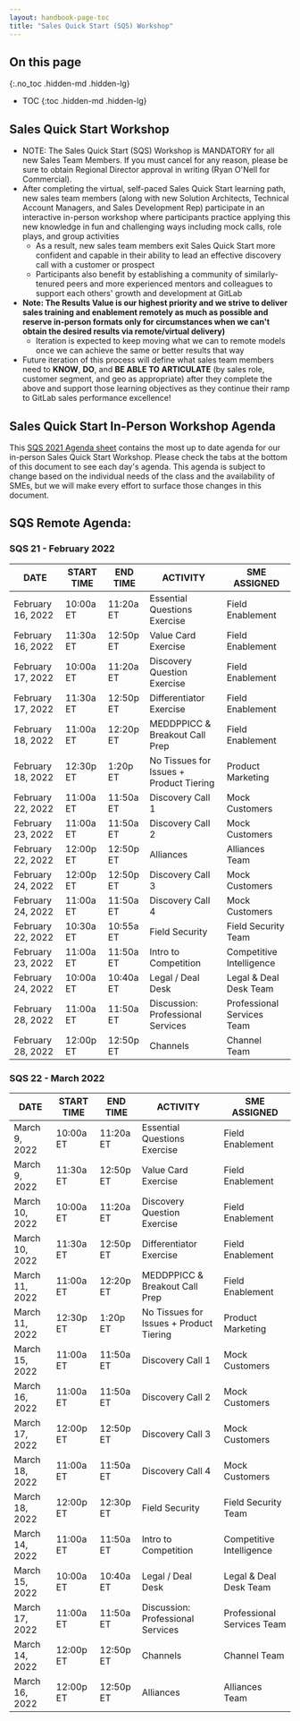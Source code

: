 ```yaml
---
layout: handbook-page-toc
title: "Sales Quick Start (SQS) Workshop"
---
```


## On this page
{:.no_toc .hidden-md .hidden-lg}

- TOC
{:toc .hidden-md .hidden-lg}

## Sales Quick Start Workshop
*  NOTE: The Sales Quick Start (SQS) Workshop is MANDATORY for all new Sales Team Members. If you must cancel for any reason, please be sure to obtain Regional Director approval in writing (Ryan O'Nell for Commercial).
*  After completing the virtual, self-paced Sales Quick Start learning path, new sales team members (along with new Solution Architects, Technical Account Managers, and Sales Development Rep) participate in an interactive in-person workshop where participants practice applying this new knowledge in fun and challenging ways including mock calls, role plays, and group activities
   - As a result, new sales team members exit Sales Quick Start more confident and capable in their ability to lead an effective discovery call with a customer or prospect
   - Participants also benefit by establishing a community of similarly-tenured peers and more experienced mentors and colleagues to support each others' growth and development at GitLab
*  **Note: The Results Value is our highest priority and we strive to deliver sales training and enablement remotely as much as possible and reserve in-person formats only for circumstances when we can't obtain the desired results via remote/virtual delivery)**
   - Iteration is expected to keep moving what we can to remote models once we can achieve the same or better results that way
*  Future iteration of this process will define what sales team members need to **KNOW**, **DO**, and **BE ABLE TO ARTICULATE** (by sales role, customer segment, and geo as appropriate) after they complete the above and support those learning objectives as they continue their ramp to GitLab sales performance excellence!

## Sales Quick Start In-Person Workshop Agenda

This [SQS 2021 Agenda sheet](https://docs.google.com/spreadsheets/d/1f1O2VC_6Fjdhrpyi9vB81kvdJ4H-66F8ghv-h_-_bGw/edit?usp=sharing) contains the most up to date agenda for our in-person Sales Quick Start Workshop. Please check the tabs at the bottom of this document to see each day's agenda. This agenda is subject to change based on the individual needs of the class and the availability of SMEs, but we will make every effort to surface those changes in this document.


## SQS Remote Agenda:

### SQS 21 - February 2022

| DATE | START TIME | END TIME | ACTIVITY | SME ASSIGNED |
| ------ | ------ | ------ | ------ | ------ |
|February 16, 2022 | 10:00a ET | 11:20a ET | Essential Questions Exercise | Field Enablement  |
|February 16, 2022 | 11:30a ET | 12:50p ET | Value Card Exercise | Field Enablement  |
|February 17, 2022 | 10:00a ET | 11:20a ET | Discovery Question Exercise | Field Enablement |
|February 17, 2022 | 11:30a ET | 12:50p ET | Differentiator Exercise | Field Enablement  |
|February 18, 2022 | 11:00a ET | 12:20p ET | MEDDPPICC & Breakout Call Prep |  Field Enablement |
|February 18, 2022  | 12:30p ET | 1:20p ET | No Tissues for Issues + Product Tiering | Product Marketing  |
|February 22, 2022 | 11:00a ET | 11:50a ET | Discovery Call 1 |  Mock Customers  |
|February 23, 2022 | 11:00a ET | 11:50a ET | Discovery Call 2 |  Mock Customers |
|February 22, 2022  | 12:00p ET | 12:50p ET | Alliances | Alliances Team  |
|February 24, 2022 | 12:00p ET | 12:50p ET | Discovery Call 3 |  Mock Customers |
|February 24, 2022 | 11:00a ET | 11:50a ET | Discovery Call 4 |  Mock Customers |
|February 22, 2022 | 10:30a ET | 10:55a ET | Field Security | Field Security Team    |
|February 23, 2022 | 11:00a ET | 11:50a ET | Intro to Competition | Competitive Intelligence  |
|February 24, 2022 | 10:00a ET | 10:40a ET | Legal / Deal Desk | Legal & Deal Desk Team |
|February 28, 2022 | 11:00a ET | 11:50a ET | Discussion: Professional Services |  Professional Services Team    |
|February 28, 2022 | 12:00p ET | 12:50p ET | Channels | Channel Team  |


### SQS 22 - March 2022

| DATE | START TIME | END TIME | ACTIVITY | SME ASSIGNED |
| ------ | ------ | ------ | ------ | ------ |
|March 9, 2022 | 10:00a ET | 11:20a ET | Essential Questions Exercise | Field Enablement  |
|March 9, 2022 | 11:30a ET | 12:50p ET | Value Card Exercise | Field Enablement |
|March 10, 2022 | 10:00a ET | 11:20a ET | Discovery Question Exercise | Field Enablement  |
|March 10, 2022 | 11:30a ET | 12:50p ET | Differentiator Exercise | Field Enablement  |
|March 11, 2022 | 11:00a ET | 12:20p ET | MEDDPPICC & Breakout Call Prep | Field Enablement  |
|March 11, 2022  | 12:30p ET | 1:20p ET | No Tissues for Issues + Product Tiering | Product Marketing  |
|March 15, 2022 | 11:00a ET | 11:50a ET | Discovery Call 1 | Mock Customers  |
|March 16, 2022 | 11:00a ET | 11:50a ET | Discovery Call 2 | Mock Customers |
|March 17, 2022 | 12:00p ET | 12:50p ET | Discovery Call 3 | Mock Customers |
|March 18, 2022 | 11:00a ET | 11:50a ET | Discovery Call 4 | Mock Customers |
|March 18, 2022 | 12:00p ET | 12:30p ET | Field Security |  Field Security Team   |
|March 14, 2022 | 11:00a ET | 11:50a ET | Intro to Competition | Competitive Intelligence  |
|March 15, 2022 | 10:00a ET | 10:40a ET | Legal / Deal Desk | Legal & Deal Desk Team |
|March 17, 2022 | 11:00a ET | 11:50a ET | Discussion: Professional Services | Professional Services Team    |
|March 14, 2022 | 12:00p ET | 12:50p ET | Channels |  Channel Team   |
|March 16, 2022 | 12:00p ET | 12:50p ET | Alliances | Alliances Team  |

